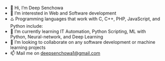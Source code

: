 - 👋 Hi, I’m Deep Senchowa
- 👀 I’m interested in Web and Software development
- ♨️ Programming languages that work with C, C++, PHP, JavaScript, and Python include:
- 🌱 I’m currently learning IT Automation, Python Scripting, ML with Python, Neural-network, and Deep Learning
- 💞️ I’m looking to collaborate on any software development or machine learning projects
- 📫 Mail me on deepsenchowa1@gmail.com

<!---
deep663/deep663 is a ✨ special ✨ repository because its `README.md` (this file) appears on your GitHub profile.
You can click the Preview link to take a look at your changes.
--->
